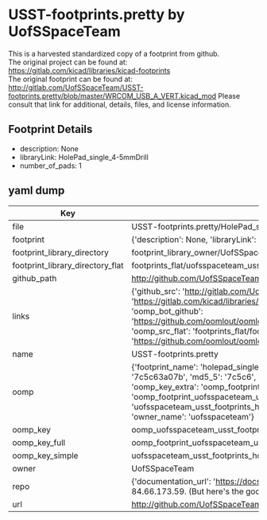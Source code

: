 # USST-footprints.pretty by UofSSpaceTeam  
This is a harvested standardized copy of a footprint from github.  
The original project can be found at:  
https://gitlab.com/kicad/libraries/kicad-footprints  
The original footprint can be found at:
http://gitlab.com/UofSSpaceTeam/USST-footprints.pretty/blob/master/WRCOM_USB_A_VERT.kicad_mod
Please consult that link for additional, details, files, and license information.  
## Footprint Details
* description: None  
* libraryLink: HolePad_single_4-5mmDrill  
* number_of_pads: 1  
## yaml dump  
| Key | Value |  
| --- | --- |  
| file | USST-footprints.pretty/HolePad_single_4-5mmDrill.kicad_mod |  
| footprint | {'description': None, 'libraryLink': 'HolePad_single_4-5mmDrill', 'number_of_pads': 1} |  
| footprint_library_directory | footprint_library_owner/UofSSpaceTeam_USST-footprints.pretty |  
| footprint_library_directory_flat | footprints_flat/uofsspaceteam_usst_footprints_holepad_single_4_5mmdrill/working |  
| github_path | http://github.com/UofSSpaceTeam/USST-footprints.pretty/blob/master/HolePad_single_4-5mmDrill.kicad_mod |  
| links | {'github_src': 'http://gitlab.com/UofSSpaceTeam/USST-footprints.pretty/blob/master/WRCOM_USB_A_VERT.kicad_mod', 'github_src_repo': 'https://gitlab.com/kicad/libraries/kicad-footprints', 'oomp_bot': 'footprints/uofsspaceteam_usst_footprints_holepad_single_4_5mmdrill/working', 'oomp_bot_github': 'https://github.com/oomlout/oomlout_oomp_footprint_bot/tree/main/footprints/uofsspaceteam_usst_footprints_holepad_single_4_5mmdrill/working', 'oomp_src_flat': 'footprints_flat/footprints_flat/uofsspaceteam_usst_footprints_holepad_single_4_5mmdrill/working', 'oomp_src_flat_github': 'https://github.com/oomlout/oomlout_oomp_footprint_src/tree/main/footprints_flat/uofsspaceteam_usst_footprints_holepad_single_4_5mmdrill/working'} |  
| name | USST-footprints.pretty |  
| oomp | {'footprint_name': 'holepad_single_4_5mmdrill', 'library_name': 'usst_footprints', 'md5': '7c5c63a07b65b42eab7bbffb7d2eeeab', 'md5_10': '7c5c63a07b', 'md5_5': '7c5c6', 'md5_6': '7c5c63', 'oomp_key': 'oomp_uofsspaceteam_usst_footprints_holepad_single_4_5mmdrill', 'oomp_key_extra': 'oomp_footprint_uofsspaceteam_usst_footprints_holepad_single_4_5mmdrill', 'oomp_key_full': 'oomp_footprint_uofsspaceteam_usst_footprints_holepad_single_4_5mmdrill_7c5c63', 'oomp_key_simple': 'uofsspaceteam_usst_footprints_holepad_single_4_5mmdrill', 'original_filename': 'USST-footprints.pretty/HolePad_single_4-5mmDrill.kicad_mod', 'owner_name': 'uofsspaceteam'} |  
| oomp_key | oomp_uofsspaceteam_usst_footprints_holepad_single_4_5mmdrill |  
| oomp_key_full | oomp_footprint_uofsspaceteam_usst_footprints_holepad_single_4_5mmdrill |  
| oomp_key_simple | uofsspaceteam_usst_footprints_holepad_single_4_5mmdrill |  
| owner | UofSSpaceTeam |  
| repo | {'documentation_url': 'https://docs.github.com/rest/overview/resources-in-the-rest-api#rate-limiting', 'message': "API rate limit exceeded for 84.66.173.59. (But here's the good news: Authenticated requests get a higher rate limit. Check out the documentation for more details.)"} |  
| url | http://github.com/UofSSpaceTeam/USST-footprints.pretty |  

